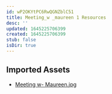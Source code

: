 ```yaml
---
id: wP2OKYtPC6RwQGNZblC51
title: Meeting_w _maureen 1 Resources
desc: ''
updated: 1645225706399
created: 1645225706399
stub: false
isDir: true
---
```

## Imported Assets
- [Meeting w- Maureen.jpg](/assets/meeting-w--maureen.jpg)
